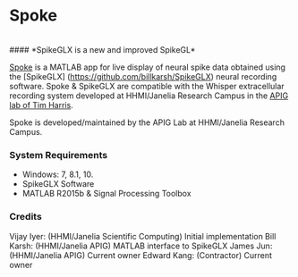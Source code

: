 Spoke
=========

<br>
#### *SpikeGLX is a new and improved SpikeGL*
<br>

[Spoke](https://github.com/jamesjun/spoke) is a MATLAB app for live display of neural 
spike data obtained using the [SpikeGLX] (https://github.com/billkarsh/SpikeGLX) neural 
recording software. Spoke & SpikeGLX are compatible with the Whisper extracellular recording 
system developed at HHMI/Janelia Research Campus in the [APIG lab of Tim Harris](https://www.janelia.org/lab/harris-lab-apig). 

Spoke is developed/maintained by the APIG Lab at HHMI/Janelia Research Campus.

### System Requirements

* Windows: 7, 8.1, 10.
* SpikeGLX Software
* MATLAB R2015b & Signal Processing Toolbox

### Credits
Vijay Iyer: (HHMI/Janelia Scientific Computing) Initial implementation 
Bill Karsh: (HHMI/Janelia APIG) MATLAB interface to SpikeGLX
James Jun: (HHMI/Janelia APIG) Current owner
Edward Kang: (Contractor) Current owner
